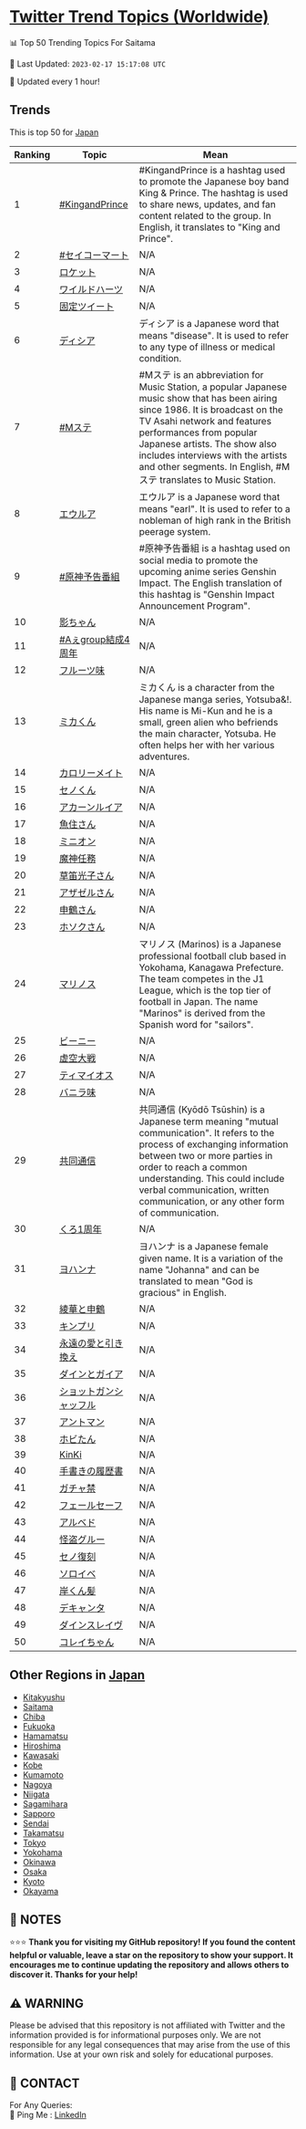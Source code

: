 [Twitter Trend Topics (Worldwide)](https://github.com/ErcinDedeoglu/Twitter-Trend-Topics)
==========


📊 Top 50 Trending Topics For Saitama

📆 Last Updated: `2023-02-17 15:17:08 UTC`

🔧 Updated every 1 hour!


## Trends

This is top 50 for [Japan](</Japan>)

| Ranking | Topic | Mean |
| ------- | ------------ | ------------ |
| 1 | [#KingandPrince](http://twitter.com/search?q=%23KingandPrince) | #KingandPrince is a hashtag used to promote the Japanese boy band King & Prince. The hashtag is used to share news, updates, and fan content related to the group. In English, it translates to "King and Prince". |
| 2 | [#セイコーマート](http://twitter.com/search?q=%23%e3%82%bb%e3%82%a4%e3%82%b3%e3%83%bc%e3%83%9e%e3%83%bc%e3%83%88) | N/A |
| 3 | [ロケット](http://twitter.com/search?q=%e3%83%ad%e3%82%b1%e3%83%83%e3%83%88) | N/A |
| 4 | [ワイルドハーツ](http://twitter.com/search?q=%e3%83%af%e3%82%a4%e3%83%ab%e3%83%89%e3%83%8f%e3%83%bc%e3%83%84) | N/A |
| 5 | [固定ツイート](http://twitter.com/search?q=%e5%9b%ba%e5%ae%9a%e3%83%84%e3%82%a4%e3%83%bc%e3%83%88) | N/A |
| 6 | [ディシア](http://twitter.com/search?q=%e3%83%87%e3%82%a3%e3%82%b7%e3%82%a2) | ディシア is a Japanese word that means "disease". It is used to refer to any type of illness or medical condition. |
| 7 | [#Mステ](http://twitter.com/search?q=%23M%e3%82%b9%e3%83%86) | #Mステ is an abbreviation for Music Station, a popular Japanese music show that has been airing since 1986. It is broadcast on the TV Asahi network and features performances from popular Japanese artists. The show also includes interviews with the artists and other segments. In English, #Mステ translates to Music Station. |
| 8 | [エウルア](http://twitter.com/search?q=%e3%82%a8%e3%82%a6%e3%83%ab%e3%82%a2) | エウルア is a Japanese word that means "earl". It is used to refer to a nobleman of high rank in the British peerage system. |
| 9 | [#原神予告番組](http://twitter.com/search?q=%23%e5%8e%9f%e7%a5%9e%e4%ba%88%e5%91%8a%e7%95%aa%e7%b5%84) | #原神予告番組 is a hashtag used on social media to promote the upcoming anime series Genshin Impact. The English translation of this hashtag is "Genshin Impact Announcement Program". |
| 10 | [影ちゃん](http://twitter.com/search?q=%e5%bd%b1%e3%81%a1%e3%82%83%e3%82%93) | N/A |
| 11 | [#Aぇgroup結成4周年](http://twitter.com/search?q=%23A%e3%81%87group%e7%b5%90%e6%88%904%e5%91%a8%e5%b9%b4) | N/A |
| 12 | [フルーツ味](http://twitter.com/search?q=%e3%83%95%e3%83%ab%e3%83%bc%e3%83%84%e5%91%b3) | N/A |
| 13 | [ミカくん](http://twitter.com/search?q=%e3%83%9f%e3%82%ab%e3%81%8f%e3%82%93) | ミカくん is a character from the Japanese manga series, Yotsuba&!. His name is Mi-Kun and he is a small, green alien who befriends the main character, Yotsuba. He often helps her with her various adventures. |
| 14 | [カロリーメイト](http://twitter.com/search?q=%e3%82%ab%e3%83%ad%e3%83%aa%e3%83%bc%e3%83%a1%e3%82%a4%e3%83%88) | N/A |
| 15 | [セノくん](http://twitter.com/search?q=%e3%82%bb%e3%83%8e%e3%81%8f%e3%82%93) | N/A |
| 16 | [アカーンルイア](http://twitter.com/search?q=%e3%82%a2%e3%82%ab%e3%83%bc%e3%83%b3%e3%83%ab%e3%82%a4%e3%82%a2) | N/A |
| 17 | [魚住さん](http://twitter.com/search?q=%e9%ad%9a%e4%bd%8f%e3%81%95%e3%82%93) | N/A |
| 18 | [ミニオン](http://twitter.com/search?q=%e3%83%9f%e3%83%8b%e3%82%aa%e3%83%b3) | N/A |
| 19 | [魔神任務](http://twitter.com/search?q=%e9%ad%94%e7%a5%9e%e4%bb%bb%e5%8b%99) | N/A |
| 20 | [草笛光子さん](http://twitter.com/search?q=%e8%8d%89%e7%ac%9b%e5%85%89%e5%ad%90%e3%81%95%e3%82%93) | N/A |
| 21 | [アザゼルさん](http://twitter.com/search?q=%e3%82%a2%e3%82%b6%e3%82%bc%e3%83%ab%e3%81%95%e3%82%93) | N/A |
| 22 | [申鶴さん](http://twitter.com/search?q=%e7%94%b3%e9%b6%b4%e3%81%95%e3%82%93) | N/A |
| 23 | [ホソクさん](http://twitter.com/search?q=%e3%83%9b%e3%82%bd%e3%82%af%e3%81%95%e3%82%93) | N/A |
| 24 | [マリノス](http://twitter.com/search?q=%e3%83%9e%e3%83%aa%e3%83%8e%e3%82%b9) | マリノス (Marinos) is a Japanese professional football club based in Yokohama, Kanagawa Prefecture. The team competes in the J1 League, which is the top tier of football in Japan. The name "Marinos" is derived from the Spanish word for "sailors". |
| 25 | [ビーニー](http://twitter.com/search?q=%e3%83%93%e3%83%bc%e3%83%8b%e3%83%bc) | N/A |
| 26 | [虚空大戦](http://twitter.com/search?q=%e8%99%9a%e7%a9%ba%e5%a4%a7%e6%88%a6) | N/A |
| 27 | [ティマイオス](http://twitter.com/search?q=%e3%83%86%e3%82%a3%e3%83%9e%e3%82%a4%e3%82%aa%e3%82%b9) | N/A |
| 28 | [バニラ味](http://twitter.com/search?q=%e3%83%90%e3%83%8b%e3%83%a9%e5%91%b3) | N/A |
| 29 | [共同通信](http://twitter.com/search?q=%e5%85%b1%e5%90%8c%e9%80%9a%e4%bf%a1) | 共同通信 (Kyōdō Tsūshin) is a Japanese term meaning "mutual communication". It refers to the process of exchanging information between two or more parties in order to reach a common understanding. This could include verbal communication, written communication, or any other form of communication. |
| 30 | [くろ1周年](http://twitter.com/search?q=%e3%81%8f%e3%82%8d1%e5%91%a8%e5%b9%b4) | N/A |
| 31 | [ヨハンナ](http://twitter.com/search?q=%e3%83%a8%e3%83%8f%e3%83%b3%e3%83%8a) | ヨハンナ is a Japanese female given name. It is a variation of the name "Johanna" and can be translated to mean "God is gracious" in English. |
| 32 | [綾華と申鶴](http://twitter.com/search?q=%e7%b6%be%e8%8f%af%e3%81%a8%e7%94%b3%e9%b6%b4) | N/A |
| 33 | [キンプリ](http://twitter.com/search?q=%e3%82%ad%e3%83%b3%e3%83%97%e3%83%aa) | N/A |
| 34 | [永遠の愛と引き換え](http://twitter.com/search?q=%e6%b0%b8%e9%81%a0%e3%81%ae%e6%84%9b%e3%81%a8%e5%bc%95%e3%81%8d%e6%8f%9b%e3%81%88) | N/A |
| 35 | [ダインとガイア](http://twitter.com/search?q=%e3%83%80%e3%82%a4%e3%83%b3%e3%81%a8%e3%82%ac%e3%82%a4%e3%82%a2) | N/A |
| 36 | [ショットガンシャッフル](http://twitter.com/search?q=%e3%82%b7%e3%83%a7%e3%83%83%e3%83%88%e3%82%ac%e3%83%b3%e3%82%b7%e3%83%a3%e3%83%83%e3%83%95%e3%83%ab) | N/A |
| 37 | [アントマン](http://twitter.com/search?q=%e3%82%a2%e3%83%b3%e3%83%88%e3%83%9e%e3%83%b3) | N/A |
| 38 | [ホビたん](http://twitter.com/search?q=%e3%83%9b%e3%83%93%e3%81%9f%e3%82%93) | N/A |
| 39 | [KinKi](http://twitter.com/search?q=KinKi) | N/A |
| 40 | [手書きの履歴書](http://twitter.com/search?q=%e6%89%8b%e6%9b%b8%e3%81%8d%e3%81%ae%e5%b1%a5%e6%ad%b4%e6%9b%b8) | N/A |
| 41 | [ガチャ禁](http://twitter.com/search?q=%e3%82%ac%e3%83%81%e3%83%a3%e7%a6%81) | N/A |
| 42 | [フェールセーフ](http://twitter.com/search?q=%e3%83%95%e3%82%a7%e3%83%bc%e3%83%ab%e3%82%bb%e3%83%bc%e3%83%95) | N/A |
| 43 | [アルベド](http://twitter.com/search?q=%e3%82%a2%e3%83%ab%e3%83%99%e3%83%89) | N/A |
| 44 | [怪盗グルー](http://twitter.com/search?q=%e6%80%aa%e7%9b%97%e3%82%b0%e3%83%ab%e3%83%bc) | N/A |
| 45 | [セノ復刻](http://twitter.com/search?q=%e3%82%bb%e3%83%8e%e5%be%a9%e5%88%bb) | N/A |
| 46 | [ソロイベ](http://twitter.com/search?q=%e3%82%bd%e3%83%ad%e3%82%a4%e3%83%99) | N/A |
| 47 | [岸くん髪](http://twitter.com/search?q=%e5%b2%b8%e3%81%8f%e3%82%93%e9%ab%aa) | N/A |
| 48 | [デキャンタ](http://twitter.com/search?q=%e3%83%87%e3%82%ad%e3%83%a3%e3%83%b3%e3%82%bf) | N/A |
| 49 | [ダインスレイヴ](http://twitter.com/search?q=%e3%83%80%e3%82%a4%e3%83%b3%e3%82%b9%e3%83%ac%e3%82%a4%e3%83%b4) | N/A |
| 50 | [コレイちゃん](http://twitter.com/search?q=%e3%82%b3%e3%83%ac%e3%82%a4%e3%81%a1%e3%82%83%e3%82%93) | N/A |



## Other Regions in [Japan](</Japan>)

* [Kitakyushu](</Japan/Kitakyushu.md>)
* [Saitama](</Japan/Saitama.md>)
* [Chiba](</Japan/Chiba.md>)
* [Fukuoka](</Japan/Fukuoka.md>)
* [Hamamatsu](</Japan/Hamamatsu.md>)
* [Hiroshima](</Japan/Hiroshima.md>)
* [Kawasaki](</Japan/Kawasaki.md>)
* [Kobe](</Japan/Kobe.md>)
* [Kumamoto](</Japan/Kumamoto.md>)
* [Nagoya](</Japan/Nagoya.md>)
* [Niigata](</Japan/Niigata.md>)
* [Sagamihara](</Japan/Sagamihara.md>)
* [Sapporo](</Japan/Sapporo.md>)
* [Sendai](</Japan/Sendai.md>)
* [Takamatsu](</Japan/Takamatsu.md>)
* [Tokyo](</Japan/Tokyo.md>)
* [Yokohama](</Japan/Yokohama.md>)
* [Okinawa](</Japan/Okinawa.md>)
* [Osaka](</Japan/Osaka.md>)
* [Kyoto](</Japan/Kyoto.md>)
* [Okayama](</Japan/Okayama.md>)



## 📝 NOTES

⭐⭐⭐ **Thank you for visiting my GitHub repository! If you found the content helpful or valuable, leave a star on the repository to show your support. It encourages me to continue updating the repository and allows others to discover it. Thanks for your help!**


## ⚠️ WARNING

Please be advised that this repository is not affiliated with Twitter and the information provided is for informational purposes only. We are not responsible for any legal consequences that may arise from the use of this information. Use at your own risk and solely for educational purposes.


## 📨 CONTACT

 For Any Queries:  
            🏓 Ping Me : [LinkedIn](https://www.linkedin.com/in/ercindedeoglu/)
